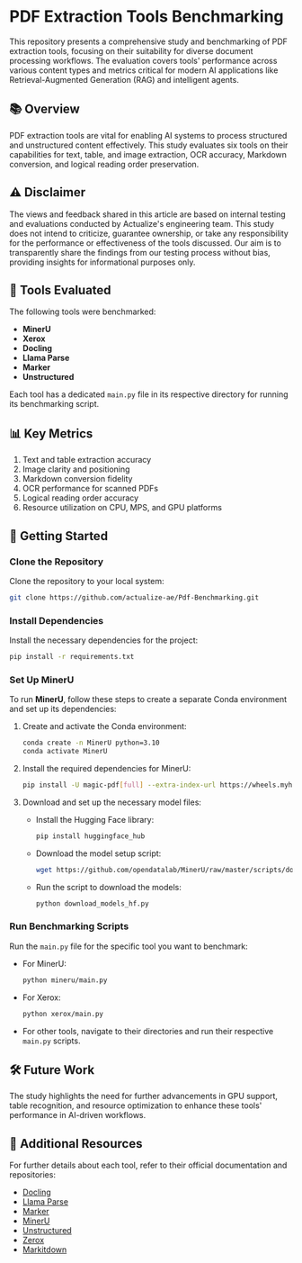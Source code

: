 
# PDF Extraction Tools Benchmarking

This repository presents a comprehensive study and benchmarking of PDF extraction tools, focusing on their suitability for diverse document processing workflows. The evaluation covers tools' performance across various content types and metrics critical for modern AI applications like Retrieval-Augmented Generation (RAG) and intelligent agents.

## 📚 Overview

PDF extraction tools are vital for enabling AI systems to process structured and unstructured content effectively. This study evaluates six tools on their capabilities for text, table, and image extraction, OCR accuracy, Markdown conversion, and logical reading order preservation.

## ⚠️ Disclaimer

The views and feedback shared in this article are based on internal testing and evaluations conducted by Actualize's engineering team. This study does not intend to criticize, guarantee ownership, or take any responsibility for the performance or effectiveness of the tools discussed. Our aim is to transparently share the findings from our testing process without bias, providing insights for informational purposes only.

## 🧪 Tools Evaluated

The following tools were benchmarked:

- **MinerU**
- **Xerox**
- **Docling**
- **Llama Parse**
- **Marker**
- **Unstructured**

Each tool has a dedicated `main.py` file in its respective directory for running its benchmarking script.

## 📊 Key Metrics

1. Text and table extraction accuracy
2. Image clarity and positioning
3. Markdown conversion fidelity
4. OCR performance for scanned PDFs
5. Logical reading order accuracy
6. Resource utilization on CPU, MPS, and GPU platforms

## 🚀 Getting Started

### Clone the Repository

Clone the repository to your local system:

```bash
git clone https://github.com/actualize-ae/Pdf-Benchmarking.git
```

### Install Dependencies

Install the necessary dependencies for the project:

```bash
pip install -r requirements.txt
```

### Set Up MinerU

To run **MinerU**, follow these steps to create a separate Conda environment and set up its dependencies:

1. Create and activate the Conda environment:

   ```bash
   conda create -n MinerU python=3.10
   conda activate MinerU
   ```

2. Install the required dependencies for MinerU:

   ```bash
   pip install -U magic-pdf[full] --extra-index-url https://wheels.myhloli.com
   ```

3. Download and set up the necessary model files:

   - Install the Hugging Face library:
     ```bash
     pip install huggingface_hub
     ```

   - Download the model setup script:
     ```bash
     wget https://github.com/opendatalab/MinerU/raw/master/scripts/download_models_hf.py -O download_models_hf.py
     ```

   - Run the script to download the models:
     ```bash
     python download_models_hf.py
     ```

### Run Benchmarking Scripts

Run the `main.py` file for the specific tool you want to benchmark:

- For MinerU:
  ```bash
  python mineru/main.py
  ```

- For Xerox:
  ```bash
  python xerox/main.py
  ```

- For other tools, navigate to their directories and run their respective `main.py` scripts.

## 🛠 Future Work

The study highlights the need for further advancements in GPU support, table recognition, and resource optimization to enhance these tools' performance in AI-driven workflows.

## 🔗 Additional Resources

For further details about each tool, refer to their official documentation and repositories:

- [Docling](https://github.com/DS4SD/docling)
- [Llama Parse](https://docs.llamaindex.ai/en/stable/llama_cloud/llama_parse/)
- [Marker](https://github.com/VikParuchuri/marker)
- [MinerU](https://github.com/opendatalab/MinerU)
- [Unstructured](https://docs.unstructured.io/welcome)
- [Zerox](https://github.com/getomni-ai/zerox)
- [Markitdown](https://github.com/microsoft/markitdown)

